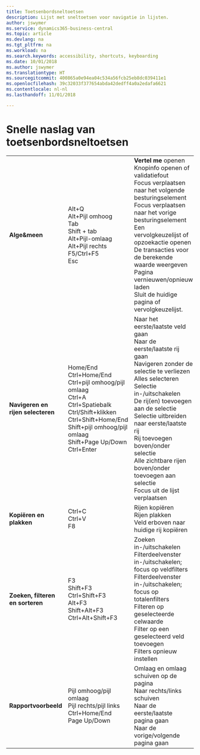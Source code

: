 ```yaml
---
title: Toetsenbordsneltoetsen
description: Lijst met sneltoetsen voor navigatie in lijsten.
author: jswymer
ms.service: dynamics365-business-central
ms.topic: article
ms.devlang: na
ms.tgt_pltfrm: na
ms.workload: na
ms.search.keywords: accessibility, shortcuts, keyboarding
ms.date: 10/01/2018
ms.author: jswymer
ms.translationtype: HT
ms.sourcegitcommit: 400865a0e94ea04c534a56fcb25eb8dc039411e1
ms.openlocfilehash: 39c32033f377654abda42dedff4a0a2edafa6621
ms.contentlocale: nl-nl
ms.lasthandoff: 11/01/2018

---
```


# <a name="keyboard-shortcuts-quick-reference"></a>Snelle naslag van toetsenbordsneltoetsen

||||  
|----------------|-----------|----------------| 
|**Alge&meen**|Alt+Q<br />Alt+Pijl omhoog<br />Tab<br />Shift + tab<br />Alt+Pijl-omlaag<br />Alt+Pijl rechts<br />F5/Ctrl+F5<br />Esc|**Vertel me** openen<br />Knopinfo openen of validatiefout<br />Focus verplaatsen naar het volgende besturingselement<br />Focus verplaatsen naar het vorige besturingselement<br />Een vervolgkeuzelijst of opzoekactie openen<br />De transacties voor de berekende waarde weergeven<br />Pagina vernieuwen/opnieuw laden<br />Sluit de huidige pagina of vervolgkeuzelijst.|
|**Navigeren en rijen selecteren**| Home/End<br />Ctrl+Home/End <br />Ctrl+pijl omhoog/pijl omlaag<br />Ctrl+A <br />Ctrl+Spatiebalk<br />Ctrl/Shift+klikken<br />Ctrl+Shift+Home/End<br />Shift+pijl omhoog/pijl omlaag<br />Shift+Page Up/Down<br />Ctrl+Enter| Naar het eerste/laatste veld gaan<br />Naar de eerste/laatste rij gaan<br />Navigeren zonder de selectie te verliezen<br />Alles selecteren<br />Selectie in-/uitschakelen<br /> De rij(en) toevoegen aan de selectie<br />Selectie uitbreiden naar eerste/laatste rij<br />Rij toevoegen boven/onder selectie<br />Alle zichtbare rijen boven/onder toevoegen aan selectie<br />Focus uit de lijst verplaatsen|
|**Kopiëren en plakken**|Ctrl+C<br />Ctrl+V<br />F8|Rijen kopiëren<br />Rijen plakken<br />Veld erboven naar huidige rij kopiëren|
|**Zoeken, filteren en sorteren**|F3<br />Shift+F3<br />Ctrl+Shift+F3<br />Alt+F3<br />Shift+Alt+F3<br />Ctrl+Alt+Shift+F3|Zoeken in-/uitschakelen<br />Filterdeelvenster in-/uitschakelen; focus op veldfilters<br />Filterdeelvenster in-/uitschakelen; focus op totalenfilters<br />Filteren op geselecteerde celwaarde<br />Filter op een geselecteerd veld toevoegen<br />Filters opnieuw instellen|
|**Rapportvoorbeeld**|Pijl omhoog/pijl omlaag<br />Pijl rechts/pijl links<br />Ctrl+Home/End<br />Page Up/Down|Omlaag en omlaag schuiven op de pagina<br />Naar rechts/links schuiven <br />Naar de eerste/laatste pagina gaan<br />Naar de vorige/volgende pagina gaan|

